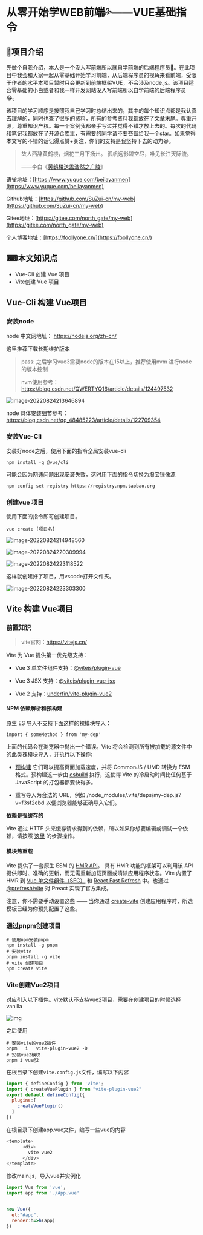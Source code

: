 # 从零开始学WEB前端💦——VUE基础指令

## 📓项目介绍

先做个自我介绍，本人是一个没人写前端所以就自学前端的后端程序员🙇。在此项目中我会和大家一起从零基础开始学习前端，从后端程序员的视角来看前端，受限于作者的水平本项目暂时只会更新到前端框架VUE，不会涉及node.js。该项目适合零基础的小白或者和我一样开发网站没人写前端所以自学前端的后端程序员😂。

该项目的学习顺序是按照我自己学习时总结出来的，其中的每个知识点都是我认真去理解的，同时也查了很多的资料，所有的参考资料我都放在了文章末尾。尊重开源，尊重知识产权。每一个案例我都亲手写过并觉得不错才放上去的。每次的代码和笔记我都放在了开源仓库里，有需要的同学请不要吝啬给我一个star。如果觉得本文写的不错的话记得点赞+关注，你们的支持是我坚持下去的动力😃。

> 故人西辞黄鹤楼，烟花三月下扬州。
> 孤帆远影碧空尽，唯见长江天际流。
>
> ——李白《[黄鹤楼送孟浩然之广陵](https://so.gushiwen.cn/shiwenv_d3f231047aef.aspx)》

语雀地址：[https://www.yuque.com/beilayanmen](https://www.yuque.com/beilayanmen)

Github地址：[https://github.com/SuZui-cn/my-web](https://github.com/SuZui-cn/my-web)

Gitee地址：[https://gitee.com/north_gate/my-web](https://gitee.com/north_gate/my-web)

个人博客地址：[https://foollyone.cn/](https://foollyone.cn/)

## ⌨本文知识点

* Vue-Cli 创建 Vue 项目
* Vite创建 Vue 项目





## Vue-Cli 构建 Vue项目

### 安装node 

node 中文网地址： https://nodejs.org/zh-cn/

这里推荐下载长期维护版本

> pass: 之后学习vue3需要node的版本在15以上，推荐使用nvm 进行node 的版本控制
>
> nvm使用参考： https://blog.csdn.net/QWERTYQ16/article/details/124497532

![image-20220824213646894](https://extremely-smart.oss-cn-chengdu.aliyuncs.com/my_img/image-20220824213646894.png)

node 具体安装细节参考：https://blog.csdn.net/qq_48485223/article/details/122709354



### 安装Vue-Cli

安装好node之后，使用下面的指令全局安装vue-cli

``` shell
npm install -g @vue/cli
```

可能会因为网速问题出现安装失败，这时用下面的指令切换为淘宝镜像源

``` shell
npm config set registry https://registry.npm.taobao.org
```



### 创建vue 项目

使用下面的指令即可创建项目。

``` 
vue create [项目名]
```

![image-20220824214948560](https://extremely-smart.oss-cn-chengdu.aliyuncs.com/my_img/image-20220824214948560.png)

![image-20220824220309994](https://extremely-smart.oss-cn-chengdu.aliyuncs.com/my_img/image-20220824220309994.png)

![image-20220824223118522](https://extremely-smart.oss-cn-chengdu.aliyuncs.com/my_img/image-20220824223118522.png)

这样就创建好了项目，用vscode打开文件夹。

![image-20220824223303300](https://extremely-smart.oss-cn-chengdu.aliyuncs.com/my_img/image-20220824223303300.png)





## Vite 构建 Vue项目

### 前置知识

> vite官网：https://vitejs.cn/

Vite 为 Vue 提供第一优先级支持：

- Vue 3 单文件组件支持：[@vitejs/plugin-vue](https://github.com/vitejs/vite/tree/main/packages/plugin-vue)
- Vue 3 JSX 支持：[@vitejs/plugin-vue-jsx](https://github.com/vitejs/vite/tree/main/packages/plugin-vue-jsx)

- Vue 2 支持：[underfin/vite-plugin-vue2](https://github.com/underfin/vite-plugin-vue2)

#### NPM 依赖解析和预构建

原生 ES 导入不支持下面这样的裸模块导入：

```
import { someMethod } from 'my-dep'
```

上面的代码会在浏览器中抛出一个错误。Vite 将会检测到所有被加载的源文件中的此类裸模块导入，并执行以下操作:

- [预构建](https://cn.vitejs.dev/guide/dep-pre-bundling.html) 它们可以提高页面加载速度，并将 CommonJS / UMD 转换为 ESM 格式。预构建这一步由 [esbuild](http://esbuild.github.io/) 执行，这使得 Vite 的冷启动时间比任何基于 JavaScript 的打包器都要快得多。

- 重写导入为合法的 URL，例如 /node_modules/.vite/deps/my-dep.js?v=f3sf2ebd 以便浏览器能够正确导入它们。

**依赖是强缓存的**

Vite 通过 HTTP 头来缓存请求得到的依赖，所以如果你想要编辑或调试一个依赖，请按照 [这里](https://cn.vitejs.dev/guide/dep-pre-bundling.html#浏览器缓存) 的步骤操作。

#### 模块热重载

Vite 提供了一套原生 ESM 的 [HMR API](https://cn.vitejs.dev/guide/api-hmr.html)。 具有 HMR 功能的框架可以利用该 API 提供即时、准确的更新，而无需重新加载页面或清除应用程序状态。Vite 内置了 HMR 到 [Vue 单文件组件（SFC）](https://github.com/vitejs/vite/tree/main/packages/plugin-vue) 和 [React Fast Refresh](https://github.com/vitejs/vite/tree/main/packages/plugin-react) 中。也通过 [@prefresh/vite](https://github.com/JoviDeCroock/prefresh/tree/main/packages/vite) 对 Preact 实现了官方集成。

注意，你不需要手动设置这些 —— 当你通过 [create-vite](https://cn.vitejs.dev/guide/) 创建应用程序时，所选模板已经为你预先配置了这些。

### 通过pnpm创建项目

``` shell
# 使用npm安装pnpm
npm install -g pnpm
# 安装vite
pnpm install -g vite
# vite 创建项目
npm create vite

```

### Vite创建Vue2项目

对应引入以下插件。vite默认不支持vue2项目，需要在创建项目的时候选择vanilla

![img](https://docimg3.docs.qq.com/image/XZMh3P3h92N6E2mSC2vhWg.png?w=930&h=340)        

之后使用

```shell
# 安装vite的vue2插件
pnpm   i   vite-plugin-vue2 -D
# 安装vue2模块
pnpm i vue@2
```

在根目录下创建`vite.config.js`文件，编写以下内容

```js
import { defineConfig } from 'vite';
import { createVuePlugin } from "vite-plugin-vue2"
export default defineConfig({
  plugins:[
    createVuePlugin()
  ]
})
```

在根目录下创建app.vue文件，编写一些vue的内容

```js
<template>
      <div>
        vite vue2
      </div>
</template>
```

修改main.js，导入vue并实例化

```js
import Vue from 'vue';
import app from './App.vue'


new Vue({
  el:"#app",
  render:h=>h(app)
})
```

 









